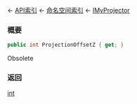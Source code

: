 ← [API索引](Api-Index) ← [命名空间索引](Namespace-Index) ← [IMyProjector](Sandbox.ModAPI.Ingame.IMyProjector)

### 概要

```csharp
public int ProjectionOffsetZ { get; }
```

Obsolete

### 返回

[int](https://docs.microsoft.com/en-us/dotnet/api/System.Int32?view=netframework-4.6)

